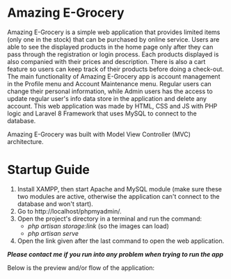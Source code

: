 # Amazing E-Grocery

Amazing E-Grocery is a simple web application that provides limited items (only one in the stock) that can be purchased by online service. Users are able to see the displayed products in the home page only after they can pass through the registration or login process. Each products displayed is also companied with their prices and description. There is also a cart feature so users can keep track of their products before doing a check-out. The main functionality of Amazing E-Grocery app is account management in the Profile menu and Account Maintenance menu. Regular users can change their personal information, while Admin users has the access to update regular user's info data store in the application and delete any account. This web application was made by HTML, CSS and JS with PHP logic and Laravel 8 Framework that uses MySQL to connect to the database. 

Amazing E-Grocery was built with Model View Controller (MVC) architecture.

# Startup Guide
1. Install XAMPP, then start Apache and MySQL module (make sure these two modules are active, otherwise the application can't connect to the database and won't start).
2. Go to http://localhost/phpmyadmin/.
3. Open the project's directory in a terminal and run the command:
    - *php artisan storage:link* (so the images can load)
    - *php artisan serve*
4. Open the link given after the last command to open the web application.

***Please contact me if you run into any problem when trying to run the app***

Below is the preview and/or flow of the application:

